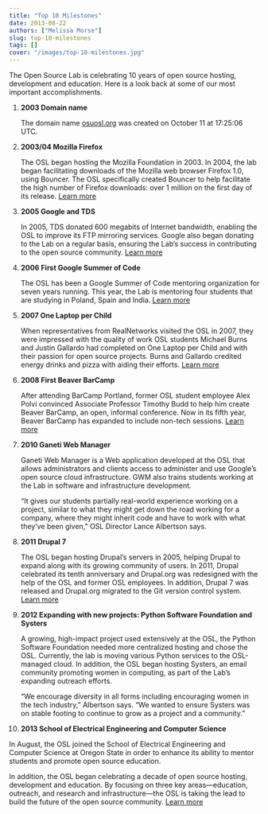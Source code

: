 ```yaml
---
title: "Top 10 Milestones"
date: 2013-08-22
authors: ["Melissa Morse"]
slug: top-10-milestones
tags: []
cover: "/images/top-10-milestones.jpg"
---
```


The Open Source Lab is celebrating 10 years of open source hosting, development and education. Here is a look back at
some of our most important accomplishments.

1. **2003 Domain name**

   The domain name [osuosl.org](/) was created on October 11 at 17:25:06 UTC.

2. **2003/04 Mozilla Firefox**

   The OSL began hosting the Mozilla Foundation in 2003. In 2004, the lab began facilitating downloads of the Mozilla
   web browser Firefox 1.0, using Bouncer. The OSL specifically created Bouncer to help facilitate the high number of
   Firefox downloads: over 1 million on the first day of its release. [Learn more](/blog/look-back-mozilla-firefox-10)

3. **2005 Google and TDS**

   In 2005, TDS donated 600 megabits of Internet bandwidth, enabling the OSL to improve its FTP mirroring services.
   Google also began donating to the Lab on a regular basis, ensuring the Lab’s success in contributing to the open
   source community. [Learn more](/blog/look-back-osls-partnerships-google-and-tds)

4. **2006 First Google Summer of Code**

   The OSL has been a Google Summer of Code mentoring organization for seven years running. This year, the Lab is
   mentoring four students that are studying in Poland, Spain and India.
   [Learn more](/blog/osl-to-mentor-four-in-google-summer-of-code)

5. **2007 One Laptop per Child**

   When representatives from RealNetworks visited the OSL in 2007, they were impressed with the quality of work OSL
   students Michael Burns and Justin Gallardo had completed on One Laptop per Child and with their passion for open
   source projects. Burns and Gallardo credited energy drinks and pizza with aiding their efforts.
   [Learn more](http://oregonstate.edu/ua/ncs/archives/2007/apr/realnetworks-rewards-efforts-osu-student-programmers)

6. **2008 First Beaver BarCamp**

   After attending BarCamp Portland, former OSL student employee Alex Polvi convinced Associate Professor Timothy Budd
   to help him create Beaver BarCamp, an open, informal conference. Now in its fifth year, Beaver BarCamp has expanded
   to include non-tech sessions. [Learn more](/blog/look-back-beaver-barcamp-1)

7. **2010 Ganeti Web Manager**

   Ganeti Web Manager is a Web application developed at the OSL that allows administrators and clients access to
   administer and use Google’s open source cloud infrastructure. GWM also trains students working at the Lab in software
   and infrastructure development.

   “It gives our students partially real-world experience working on a project, similar to what they might get down the
   road working for a company, where they might inherit code and have to work with what they’ve been given,” OSL
   Director Lance Albertson says.

8. **2011 Drupal 7**

   The OSL began hosting Drupal’s servers in 2005, helping Drupal to expand along with its growing community of users.
   In 2011, Drupal celebrated its tenth anniversary and Drupal.org was redesigned with the help of the OSL and former
   OSL employees. In addition, Drupal 7 was released and Drupal.org migrated to the Git version control system.
   [Learn more](/blog/support-success)

9. **2012 Expanding with new projects: Python Software Foundation and Systers**

   A growing, high-impact project used extensively at the OSL, the Python Software Foundation needed more centralized
   hosting and chose the OSL. Currently, the lab is moving various Python services to the OSL-managed cloud. In
   addition, the OSL began hosting Systers, an email community promoting women in computing, as part of the Lab’s
   expanding outreach efforts.

   “We encourage diversity in all forms including encouraging women in the tech industry,” Albertson says. “We wanted to
   ensure Systers was on stable footing to continue to grow as a project and a community.”

10. **2013 School of Electrical Engineering and Computer Science**

In August, the OSL joined the School of Electrical Engineering and Computer Science at Oregon State in order to enhance
its ability to mentor students and promote open source education.

In addition, the OSL began celebrating a decade of open source hosting, development and education. By focusing on three
key areas—education, outreach, and research and infrastructure—the OSL is taking the lead to build the future of the
open source community. [Learn more](/blog/osl-announces-10-year-celebration-attends-oscon)
